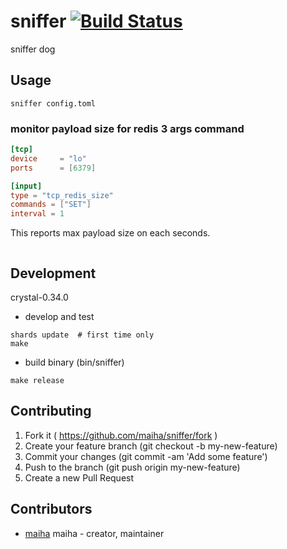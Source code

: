 # sniffer [![Build Status](https://travis-ci.org/maiha/sniffer.svg?branch=master)](https://travis-ci.org/maiha/sniffer)

sniffer dog

## Usage

```shell
sniffer config.toml
```

### monitor payload size for redis 3 args command

```toml
[tcp]
device     = "lo"
ports      = [6379]

[input]
type = "tcp_redis_size"
commands = ["SET"]
interval = 1
```

This reports max payload size on each seconds.

```shell

```


## Development

crystal-0.34.0

- develop and test

```shell
shards update  # first time only
make
```

- build binary (bin/sniffer)

```shell
make release
```

## Contributing

1. Fork it ( https://github.com/maiha/sniffer/fork )
2. Create your feature branch (git checkout -b my-new-feature)
3. Commit your changes (git commit -am 'Add some feature')
4. Push to the branch (git push origin my-new-feature)
5. Create a new Pull Request

## Contributors

- [maiha](https://github.com/maiha) maiha - creator, maintainer

